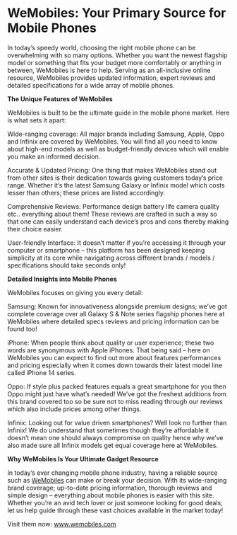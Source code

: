# WeMobiles: Your Primary Source for Mobile Phones
In today’s speedy world, choosing the right mobile phone can be overwhelming with so many options. Whether you want the newest flagship model or something that fits your budget more comfortably or anything in between, WeMobiles is here to help. Serving as an all-inclusive online resource, WeMobiles provides updated information, expert reviews and detailed specifications for a wide array of mobile phones.

**The Unique Features of WeMobiles**

WeMobiles is built to be the ultimate guide in the mobile phone market. Here is what sets it apart:

Wide-ranging coverage: All major brands including Samsung, Apple, Oppo and Infinix are covered by WeMobiles. You will find all you need to know about high-end models as well as budget-friendly devices which will enable you make an informed decision.

Accurate & Updated Pricing: One thing that makes WeMobiles stand out from other sites is their dedication towards giving customers today’s price range. Whether it’s the latest Samsung Galaxy or Infinix model which costs lesser than others; these prices are listed accordingly.

Comprehensive Reviews: Performance design battery life camera quality etc.. everything about them! These reviews are crafted in such a way so that one can easily understand each device’s pros and cons thereby making their choice easier.

User-friendly Interface: It doesn’t matter if you’re accessing it through your computer or smartphone – this platform has been designed keeping simplicity at its core while navigating across different brands / models / specifications should take seconds only!

**Detailed Insights into Mobile Phones**

WeMobiles focuses on giving you every detail:

Samsung: Known for innovativeness alongside premium designs; we’ve got complete coverage over all Galaxy S & Note series flagship phones here at WeMobiles where detailed specs reviews and pricing information can be found too!

iPhone: When people think about quality or user experience; these two words are synonymous with Apple iPhones. That being said – here on WeMobiles you can expect to find out more about features performances and pricing especially when it comes down towards their latest model line called iPhone 14 series.

Oppo: If style plus packed features equals a great smartphone for you then Oppo might just have what’s needed! We’ve got the freshest additions from this brand covered too so be sure not to miss reading through our reviews which also include prices among other things.

Infinix: Looking out for value driven smartphones? Well look no further than Infinix! We do understand that sometimes though they’re affordable it doesn’t mean one should always compromise on quality hence why we’ve also made sure all Infinix models get equal coverage here at WeMobiles.

**Why WeMobiles Is Your Ultimate Gadget Resource**

In today’s ever changing mobile phone industry, having a reliable source such as <a href="www.wemobiles.com" target="_blank" Alt="Wemobiles">WeMobiles</a> can make or break your decision. With its wide-ranging brand coverage; up-to-date pricing information, thorough reviews and simple design – everything about mobile phones is easier with this site. Whether you’re an avid tech lover or just someone looking for good deals; let us help guide through these vast choices available in the market today!

Visit them now: www.wemobiles.com
